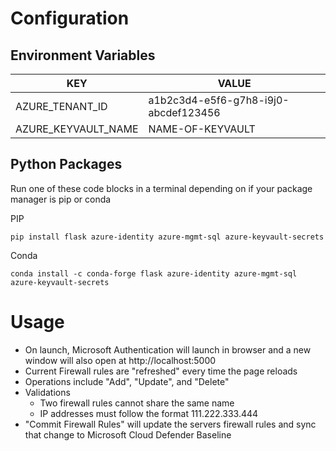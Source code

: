 # Configuration

## Environment Variables
| KEY                 | VALUE                                |
|---------------------|--------------------------------------|
| AZURE_TENANT_ID     | a1b2c3d4-e5f6-g7h8-i9j0-abcdef123456 |
| AZURE_KEYVAULT_NAME | NAME-OF-KEYVAULT                     |

## Python Packages
Run one of these code blocks in a terminal depending on if your package manager is pip or conda

PIP
```
pip install flask azure-identity azure-mgmt-sql azure-keyvault-secrets
```

Conda
```
conda install -c conda-forge flask azure-identity azure-mgmt-sql azure-keyvault-secrets
```
# Usage
* On launch, Microsoft Authentication will launch in browser and a new window will also open at http://localhost:5000
* Current Firewall rules are "refreshed" every time the page reloads
* Operations include "Add", "Update", and "Delete"
* Validations
  * Two firewall rules cannot share the same name
  * IP addresses must follow the format 111.222.333.444
* "Commit Firewall Rules" will update the servers firewall rules and sync that change to Microsoft Cloud Defender Baseline